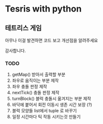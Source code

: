 # Tesris with python

## 테트리스 게임

아무나 이걸 발견하면
코드 보고 개선점을 알려주세요

감사합니다.

### TODO

1. getMap() 받아서 출력할 부분
2. 좌우로 움직이는 부분 제작
3. 좌우 충돌 판정 제작
4. nextTick() 충돌 판정 제작
5. turnBlock() 블럭 충돌시 옮겨지는 부분 제작
6. 바닥에 붙어서 회전 이동시 생존 시간 보장 (?)
7. 블럭 모양들 list에서 tuple 로 바꾸기
8. 일정 시간마다 틱 작동 시키는것 만들기